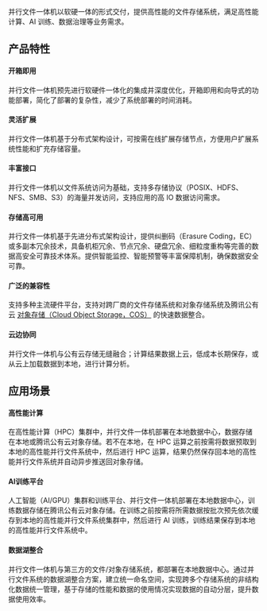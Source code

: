 并行文件一体机以软硬一体的形式交付，提供高性能的文件存储系统，满足高性能计算、AI 训练、数据治理等业务需求。

## 产品特性

#### 开箱即用

并行文件一体机预先进行软硬件一体化的集成并深度优化，开箱即用和向导式的功能部署，简化了部署的复杂性，减少了系统部署的时间消耗。

#### 灵活扩展

并行文件一体机基于分布式架构设计，可按需在线扩展存储节点，方便用户扩展系统性能和扩充存储容量。

#### 丰富接口

并行文件一体机以文件系统访问为基础，支持多存储协议（POSIX、HDFS、NFS、SMB、S3）的海量并发访问，支持应用的高 IO 数据访问需求。

#### 存储高可用

并行文件一体机基于先进分布式架构设计，提供纠删码（Erasure Coding，EC）或多副本冗余技术，具备机柜冗余、节点冗余、硬盘冗余、细粒度重构等完善的数据高安全可靠技术体系。提供智能监控、智能预警等丰富保障机制，确保数据安全可靠。

#### 广泛的兼容性

支持多种主流硬件平台，支持对跨厂商的文件存储系统和对象存储系统及腾讯公有云 [对象存储（Cloud Object Storage，COS）](https://cloud.tencent.com/document/product/436) 的快速数据整合。

#### 云边协同

并行文件一体机与公有云存储无缝融合；计算结果数据上云，低成本长期保存，或从云上加载数据到本地，进行计算分析。

## 应用场景

#### 高性能计算

在高性能计算（HPC）集群中，并行文件一体机部署在本地数据中心，数据存储在本地或腾讯公有云对象存储。若不在本地，在 HPC 运算之前按需将数据预取到本地的⾼性能并行文件系统中，然后进⾏ HPC 运算，结果仍然保存回本地的高性能并行文件系统并⾃动异步推送回对象存储。

#### AI训练平台

人工智能（AI/GPU）集群和训练平台、并行文件一体机部署在本地数据中心，训练数据存储在腾讯公有云对象存储。在训练之前按需将所需数据按批次预先依次缓存到本地的⾼性能并行文件系统集群中，然后进⾏ AI 训练，训练结果保存到本地的高性能并行文件系统中。

#### 数据湖整合

并行文件一体机与第三方的文件/对象存储系统，都部署在本地数据中心。通过并行文件系统的数据湖整合方案，建立统一命名空间，实现跨多个存储系统的非结构化数据统一管理，基于存储的性能和数据的使用情况实现数据的自动分层，提升数据使用效率。
